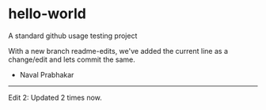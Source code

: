# hello-world
A standard github usage testing project

With a new branch readme-edits, we've added the current line as a change/edit and lets commit the same.
- Naval Prabhakar

***
Edit 2: Updated 2 times now.
